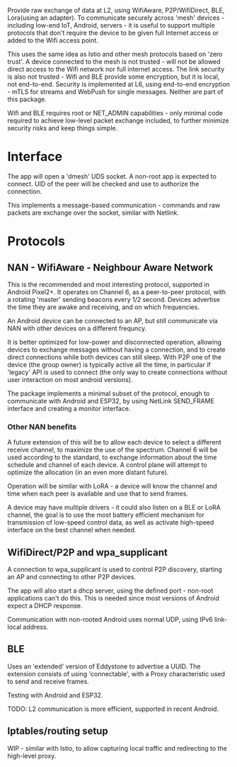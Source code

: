 Provide raw exchange of data at L2, using WifiAware, P2P/WifiDirect, BLE, Lora(using an adapter).
To communicate securely across 'mesh' devices - including low-end IoT, Android, servers - it is useful 
to support multiple protocols that don't require the device to be given full Internet access or
added to the Wifi access point.
 
This uses the same idea as Istio and other mesh protocols based on 'zero trust'. A device 
connected to the mesh is not trusted - will not be allowed direct access to the Wifi network nor
full internet access. The link security is also not trusted - Wifi and BLE provide some encryption, 
but it is local, not end-to-end. Security is implemented at L6, using end-to-end encryption - mTLS 
for streams and WebPush for single messages. Neither are part of this package. 

Wifi and BLE requires root or NET_ADMIN capabilities - only minimal code required to achieve 
low-level packet exchange included, to further minimize security risks and keep things simple. 

# Interface

The app will open a 'dmesh' UDS socket. A non-root app is expected to connect. UID of the peer 
will be checked and use to authorize the connection. 

This implements a message-based communication - commands and raw packets are exchange 
over the socket, similar with Netlink. 

# Protocols

## NAN - WifiAware - Neighbour Aware Network

This is the recommended and most interesting protocol, supported in Android Pixel2+. 
It operates on Channel 6, as a peer-to-peer protocol, with a rotating 'master' sending
beacons every 1/2 second. Devices advertise the time they are awake and receiving, and on
which frequencies. 

An Android device can be connected to an AP, but still communicate via NAN with other 
devices on a different frequncy.

It is better optimized for low-power and disconnected operation, allowing devices to 
exchange messages without having a connection, and to create direct connections while 
both devices can still sleep.  With P2P one of the device (the group owner) is typically active 
all the time, in particular if 'legacy' API is used to connect (the only way to 
create connections without user interaction on most android versions).

The package implements a minimal subset of the protocol, enough to communicate with 
Android and ESP32, by using NetLink SEND_FRAME interface and creating a monitor interface.

### Other NAN benefits

A future extension of this will be to allow each device to select a different receive channel, to
maximize the use of the spectrum. Channel 6 will be used according to the standard, to exchange 
information about the time schedule and channel of each device. A control plane will attempt to 
optimize the allocation (in an even more distant future). 

Operation will be similar with LoRA - a device will know the channel and time when each peer is 
available and use that to send frames. 

A device may have multiple drivers - it could also listen on a BLE or LoRA channel, the goal is to 
use the most battery efficient mechanism for transmission of low-speed control data, as well
as activate high-speed interface on the best channel when needed.

## WifiDirect/P2P and wpa_supplicant

A connection to wpa_supplicant is used to control P2P discovery, starting an AP and 
connecting to other P2P devices. 

The app will also start a dhcp server, using the defined port - non-root applications can't do this.
This is needed since most versions of Android expect a DHCP response.

Communication with non-rooted Android uses normal UDP, using IPv6 link-local address.

##  BLE

Uses an 'extended' version of Eddystone to advertise a UUID. 
The extension consists of using 'connectable', with a Proxy characteristic used to 
send and receive frames.  

Testing with Android and ESP32.

TODO: L2 communication is more efficient, supported in recent Android.


## Iptables/routing setup

WIP - similar with Istio, to allow capturing local traffic and redirecting to the high-level proxy.

